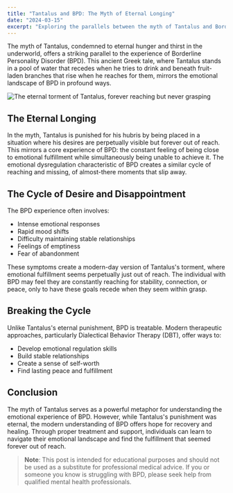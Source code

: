 ```yaml
---
title: "Tantalus and BPD: The Myth of Eternal Longing"
date: "2024-03-15"
excerpt: "Exploring the parallels between the myth of Tantalus and Borderline Personality Disorder, examining the psychological dimensions of eternal longing and unattainable desires."
---
```


The myth of Tantalus, condemned to eternal hunger and thirst in the underworld, offers a striking parallel to the experience of Borderline Personality Disorder (BPD). This ancient Greek tale, where Tantalus stands in a pool of water that recedes when he tries to drink and beneath fruit-laden branches that rise when he reaches for them, mirrors the emotional landscape of BPD in profound ways.

![The eternal torment of Tantalus, forever reaching but never grasping](/images/tantalus.jpg)

## The Eternal Longing

In the myth, Tantalus is punished for his hubris by being placed in a situation where his desires are perpetually visible but forever out of reach. This mirrors a core experience of BPD: the constant feeling of being close to emotional fulfillment while simultaneously being unable to achieve it. The emotional dysregulation characteristic of BPD creates a similar cycle of reaching and missing, of almost-there moments that slip away.

## The Cycle of Desire and Disappointment

The BPD experience often involves:
- Intense emotional responses
- Rapid mood shifts
- Difficulty maintaining stable relationships
- Feelings of emptiness
- Fear of abandonment

These symptoms create a modern-day version of Tantalus's torment, where emotional fulfillment seems perpetually just out of reach. The individual with BPD may feel they are constantly reaching for stability, connection, or peace, only to have these goals recede when they seem within grasp.

## Breaking the Cycle

Unlike Tantalus's eternal punishment, BPD is treatable. Modern therapeutic approaches, particularly Dialectical Behavior Therapy (DBT), offer ways to:
- Develop emotional regulation skills
- Build stable relationships
- Create a sense of self-worth
- Find lasting peace and fulfillment

## Conclusion

The myth of Tantalus serves as a powerful metaphor for understanding the emotional experience of BPD. However, while Tantalus's punishment was eternal, the modern understanding of BPD offers hope for recovery and healing. Through proper treatment and support, individuals can learn to navigate their emotional landscape and find the fulfillment that seemed forever out of reach.

> **Note**: This post is intended for educational purposes and should not be used as a substitute for professional medical advice. If you or someone you know is struggling with BPD, please seek help from qualified mental health professionals. 
